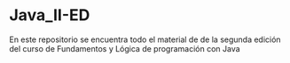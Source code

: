 # Java_II-ED
En este repositorio se encuentra todo el material de de la segunda edición del curso de Fundamentos y Lógica de programación con Java
